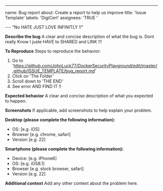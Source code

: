 ---
name: Bug report
about: Create a report to help us improve
title: 'Issue Template'
labels: 'DigiCert'
assignees: 'TRUE '

--- "No HATE JUST LOVE INFINITLY !!"

**Describe the bug**
A clear and concise description of what the bug is. Dont really Know I juste HAVE to SHARED and LINK !!!

**To Reproduce**
Steps to reproduce the behavior:
1. Go to 'https://github.com/JohnLuck77/DockerSecurityPlayground/edit/master/.github/ISSUE_TEMPLATE/bug_report.md'
2. Click on 'The Folder'
3. Scroll down to 'THE END'
4. See error AND FIND IT !!

**Expected behavior**
A clear and concise description of what you expected to happen.

**Screenshots**
If applicable, add screenshots to help explain your problem.

**Desktop (please complete the following information):**
 - OS: [e.g. iOS]
 - Browser [e.g. chrome, safari]
 - Version [e.g. 22]

**Smartphone (please complete the following information):**
 - Device: [e.g. iPhone6]
 - OS: [e.g. iOS8.1]
 - Browser [e.g. stock browser, safari]
 - Version [e.g. 22]

**Additional context**
Add any other context about the problem here.
